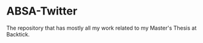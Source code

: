 # ABSA-Twitter
The repository that has mostly all my work related to my Master's Thesis at Backtick.
